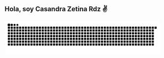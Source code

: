 ## Hola, soy Casandra Zetina Rdz ✌

<!--
**Cas260208/Cas260208** is a ✨ _special_ ✨ repository because its `README.md` (this file) appears on your GitHub profile.

Here are some ideas to get you started:

- 🔭 I’m currently working on ...
- 🌱 I’m currently learning ...
- 👯 I’m looking to collaborate on ...
- 🤔 I’m looking for help with ...
- 💬 Ask me about ...
- 📫 How to reach me: ...
- 😄 Pronouns: ...
- ⚡ Fun fact: ...
-->
<pag alinear="centro">
    <img src = "https://github.com/7oSkaaa/7oSkaaa/blob/output/github-contribution-grid-snake.svg?" alt = "Juego de la serpiente"/>
</pag>
